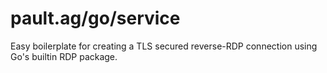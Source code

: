 pault.ag/go/service
===================

Easy boilerplate for creating a TLS secured reverse-RDP connection using
Go's builtin RDP package.
